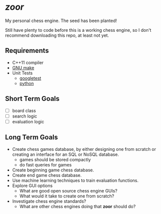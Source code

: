 # *zoor*

My personal chess engine. The seed has been planted!

Still have plenty to code before this is a working chess engine, so I don't recommend
downloading this repo, at least not yet.

## Requirements
* C++11 compiler
* [GNU make](https://www.gnu.org/software/make/)
* Unit Tests
  * [googletest](https://github.com/google/googletest)
  * [python](https://www.python.org/)

## Short Term Goals
* [ ] board class
* [ ] search logic
* [ ] evaluation logic

## Long Term Goals
* Create chess games database, by either designing one from scratch or creating an
  interface for an SQL or NoSQL database.
  * games should be stored compactly
  * do fast queries for games
* Create beginning game chess database.
* Create end game chess database.
* Use machine learning techniques to train evaluation functions.
* Explore GUI options
  * What are good open source chess engine GUIs?
  * What would it take to create one from scratch?
* Investigate chess engine standards?
  * What are other chess engines doing that **zoor** should do?
